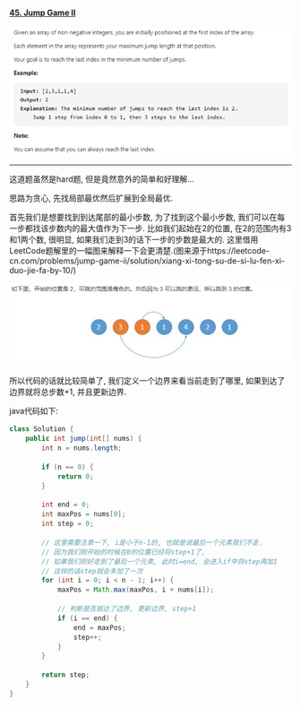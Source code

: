 #### [45. Jump Game II](https://leetcode-cn.com/problems/jump-game-ii/)

![image-20200917190729975](../assets/image-20200917190729975.png)

---

这道题虽然是hard题, 但是竟然意外的简单和好理解...

思路为贪心, 先找局部最优然后扩展到全局最优.

首先我们是想要找到到达尾部的最小步数, 为了找到这个最小步数, 我们可以在每一步都找该步数内的最大值作为下一步. 比如我们起始在2的位置, 在2的范围内有3和1两个数, 很明显, 如果我们走到3的话下一步的步数是最大的. 这里借用LeetCode题解里的一幅图来解释一下会更清楚.(图来源于https://leetcode-cn.com/problems/jump-game-ii/solution/xiang-xi-tong-su-de-si-lu-fen-xi-duo-jie-fa-by-10/)

![image-20200917191220498](../assets/image-20200917191220498.png)

所以代码的话就比较简单了, 我们定义一个边界来看当前走到了哪里, 如果到达了边界就将总步数+1, 并且更新边界.

java代码如下:

```java
class Solution {
    public int jump(int[] nums) {
        int n = nums.length;
        
        if (n == 0) {
            return 0;
        }

        int end = 0;
        int maxPos = nums[0];
        int step = 0;
		
        // 这里需要注意一下, i是小于n-1的, 也就是说最后一个元素我们不走.
        // 因为我们刚开始的时候在0的位置已经将step+1了,
        // 如果我们刚好走到了最后一个元素, 此时i=end, 会进入if中将step再加1
        // 这样的话step就会多加了一次
        for (int i = 0; i < n - 1; i++) {
            maxPos = Math.max(maxPos, i + nums[i]);

            // 判断是否抵达了边界, 更新边界, step+1
            if (i == end) {
                end = maxPos;
                step++;
            }
        }

        return step;
    }
}
```

